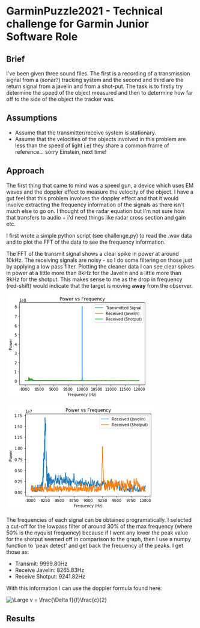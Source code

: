 # GarminPuzzle2021 - Technical challenge for Garmin Junior Software Role

## Brief
I've been given three sound files. The first is a recording of a transmission signal from a (sonar?) tracking system and the second and third are the return signal from a javelin and from a shot-put. The task is to firstly try determine the speed of the object measured and then to determine how far off to the side of the object the tracker was.

## Assumptions

- Assume that the transmitter/receive system is stationary.
- Assume that the velocities of the objects involved in this problem are less than the speed of light i.e) they share a common frame of reference... sorry Einstein, next time! 

## Approach

The first thing that came to mind was a speed gun, a device which uses EM waves and the doppler effect to measure the velocity of the object. I have a gut feel that this problem involves the doppler effect and that it would involve extracting the frequency information of the signals as there isn't much else to go on. I thought of the radar equation but I'm not sure how that transfers to audio + i'd need things like radar cross section and gain etc.

I first wrote a simple python script (see challenge.py) to read the .wav data and to plot the FFT of the data to see the frequency information. 

The FFT of the transmit signal shows a clear spike in power at around 10kHz. The receiving signals are noisy - so I do some filtering on those just by applying a low pass filter. Plotting the cleaner data I can see clear spikes in power at a little more than 8kHz for the Javelin and a little more than 9kHz for the shotput. This makes sense to me as the drop in frequency (red-shift) would indicate that the target is moving **away** from the observer.

![All Signals](/images/All_unfiltered.png)

![Filtered Received Signals](/images/Received_filtered.png)

The frequencies of each signal can be obtained programatically. I selected a cut-off for the lowpass filter of around 30% of the max frequency (where 50% is the nyquist frequency) because if I went any lower the peak value for the shotput seemed off in comparison to the graph, then I use a numpy function to 'peak detect' and get back the frequency of the peaks. I get those as:

- Transmit: 9999.80Hz
- Receive Javelin: 8265.83Hz
- Receive Shotput: 9241.82Hz 

With this information I can use the doppler formula found here:

![\Large v = \frac{\Delta f}{f}\frac{c}{2}](https://latex.codecogs.com/svg.latex?v&space;=&space;\frac{\Delta&space;f}{f}\frac{c}{2}) 

## Results   


